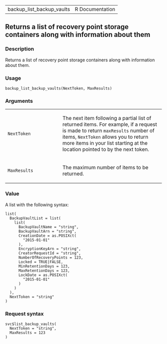 <table style="width: 100%;">
<tbody>
<tr class="odd">
<td>backup_list_backup_vaults</td>
<td style="text-align: right;">R Documentation</td>
</tr>
</tbody>
</table>

## Returns a list of recovery point storage containers along with information about them

### Description

Returns a list of recovery point storage containers along with
information about them.

### Usage

    backup_list_backup_vaults(NextToken, MaxResults)

### Arguments

<table>
<colgroup>
<col style="width: 35%" />
<col style="width: 65%" />
</colgroup>
<tbody>
<tr class="odd">
<td><code
id="backup_list_backup_vaults_:_NextToken">NextToken</code></td>
<td><p>The next item following a partial list of returned items. For
example, if a request is made to return <code>maxResults</code> number
of items, <code>NextToken</code> allows you to return more items in your
list starting at the location pointed to by the next token.</p></td>
</tr>
<tr class="even">
<td><code
id="backup_list_backup_vaults_:_MaxResults">MaxResults</code></td>
<td><p>The maximum number of items to be returned.</p></td>
</tr>
</tbody>
</table>

### Value

A list with the following syntax:

    list(
      BackupVaultList = list(
        list(
          BackupVaultName = "string",
          BackupVaultArn = "string",
          CreationDate = as.POSIXct(
            "2015-01-01"
          ),
          EncryptionKeyArn = "string",
          CreatorRequestId = "string",
          NumberOfRecoveryPoints = 123,
          Locked = TRUE|FALSE,
          MinRetentionDays = 123,
          MaxRetentionDays = 123,
          LockDate = as.POSIXct(
            "2015-01-01"
          )
        )
      ),
      NextToken = "string"
    )

### Request syntax

    svc$list_backup_vaults(
      NextToken = "string",
      MaxResults = 123
    )
